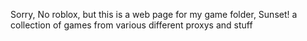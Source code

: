 Sorry, No roblox, but this is a web page for my game folder, Sunset! a collection of games from various different proxys and stuff
